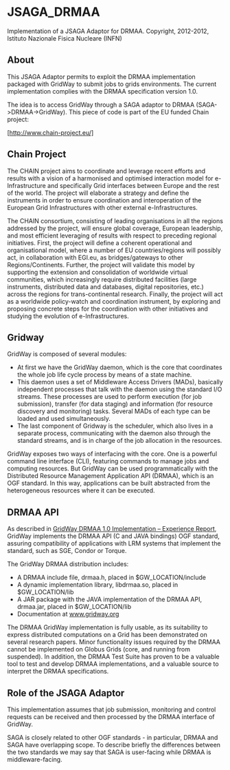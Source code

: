 JSAGA_DRMAA
===========

Implementation of a JSAGA Adaptor for DRMAA.
Copyright, 2012-2012, Istituto Nazionale Fisica Nucleare (INFN)


About
-----

This JSAGA Adaptor permits to exploit the DRMAA implementation packaged with GridWay to submit
jobs to grids environments. The current implementation complies with the  DRMAA specification
version 1.0.
 
The idea is to access GridWay through a SAGA adaptor to DRMAA (SAGA->DRMAA->GridWay).
This piece of code is part of the EU funded Chain project:

  [http://www.chain-project.eu/]
  
  
Chain Project
-------------

The CHAIN project aims to coordinate and leverage recent efforts and results with a vision of
a harmonised and optimised interaction model for e-Infrastructure and specifically Grid interfaces
between Europe and the rest of the world.
The project will elaborate a strategy and define the instruments in order to ensure coordination
and interoperation of the European Grid Infrastructures with other external e-Infrastructures.

The CHAIN consortium, consisting of leading organisations in all the regions addressed by the project,
will ensure global coverage, European leadership, and most efficient leveraging of results with respect
to preceding regional initiatives. First, the project will define a coherent operational and
organisational model, where a number of EU countries/regions will possibly act, in collaboration
with EGI.eu, as bridges/gateways to other Regions/Continents. Further, the project will validate this
model by supporting the extension and consolidation of worldwide virtual communities, which
increasingly require distributed facilities (large instruments, distributed data and databases,
digital repositories, etc.) across the regions for trans-continental research.
Finally, the project will act as a worldwide policy-watch and coordination instrument, by exploring
and proposing concrete steps for the coordination with other initiatives and studying the evolution
of e-Infrastructures.


Gridway
-------

GridWay is composed of several modules:

  * At first we have the GridWay daemon, which is the core that coordinates the whole job life
  cycle process by means of a state machine.
  * This daemon uses a set of Middleware Access Drivers (MADs), basically independent processes
  that talk with the daemon using the standard I/O streams.
  These processes are used to perform execution (for job submission),
  transfer (for data staging) and information (for resource discovery and monitoring) tasks.
  Several MADs of each type can be loaded and used simultaneously.
  * The last component of Gridway is the scheduler, which also lives in a separate process, 
  communicating with the daemon also through the standard streams, and is in charge of the job 
  allocation in the resources. 

GridWay exposes two ways of interfacing with the core. One is a powerful command line interface 
(CLI), featuring commands to manage jobs and  computing resources. But GridWay can be used 
programmatically with the Distributed Resource Management Application API (DRMAA), which is 
an OGF standard. In this way, applications can be built abstracted from the heterogeneous 
resources where it can be executed.


DRMAA API
---------

As described in [GridWay DRMAA 1.0 Implementation – Experience Report](http://www.ogf.org/documents/GFD.104.pdf), 
GridWay  implements  the DRMAA API  (C and JAVA bindings) OGF standard, assuring compatibility of applications
with LRM systems that implement the standard, such as SGE, Condor or Torque.

The GridWay DRMAA distribution includes: 
  * A DRMAA include file, drmaa.h, placed in $GW_LOCATION/include 
  * A dynamic implementation library, libdrmaa.so, placed in $GW_LOCATION/lib 
  * A JAR package with the JAVA implementation of the DRMAA API, drmaa.jar, placed in $GW_LOCATION/lib 
  * Documentation at www.gridway.org
  
The DRMAA GridWay  implementation is fully usable, as its suitability to express distributed computations on a
Grid has  been demonstrated on several research papers. Minor functionality  issues required by the DRMAA cannot
be  implemented on Globus Grids (core, and  running  from suspended).
In addition, the  DRMAA  Test  Suite  has  proven  to  be  a  valuable  tool  to  test  and  develop DRMAA
implementations, and a valuable source to interpret the DRMAA specifications. 


Role of the JSAGA Adaptor
-------------------------

This implementation assumes that job submission, monitoring and control requests can be received and then processed
by the DRMAA interface of GridWay.

SAGA is closely related to other OGF standards - in particular, DRMAA and SAGA have overlapping scope.
To describe briefly the differences between the two standards we may say that SAGA is user-facing while DRMAA is middleware-facing. 
